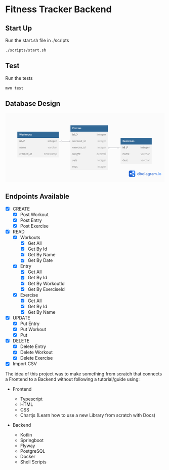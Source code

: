 # **Fitness Tracker Backend**
## Start Up
Run the start.sh file in ./scripts
``` shell
./scripts/start.sh 
```

## Test
Run the tests
``` shell
mvn test
```

## Database Design
![database_design.png](database_design.png)

## Endpoints Available
- [x] CREATE
    - [x] Post Workout
    - [x] Post Entry
    - [x] Post Exercise
- [x] READ
    - [x] Workouts
        - [x] Get All
        - [x] Get By Id
        - [x] Get By Name
        - [x] Get By Date
    - [x] Entry
        - [x] Get All
        - [x] Get By Id
        - [x] Get By WorkoutId
        - [x] Get By ExerciseId
    - [x] Exercise
        - [x] Get All
        - [x] Get By Id
        - [x] Get By Name
- [x] UPDATE
    - [x] Put Entry
    - [x] Put Workout
    - [x] Put
- [x] DELETE
    - [x] Delete Entry
    - [x] Delete Workout
    - [x] Delete Exercise
- [x] Import CSV

The idea of this project was to make something from scratch that connects a Frontend to a Backend without following a tutorial/guide using:
- Frontend
  - Typescript
  - HTML
  - CSS
  - Chartjs (Learn how to use a new Library from scratch with Docs)

- Backend
  - Kotlin
  - Springboot
  - Flyway
  - PostgreSQL
  - Docker
  - Shell Scripts
